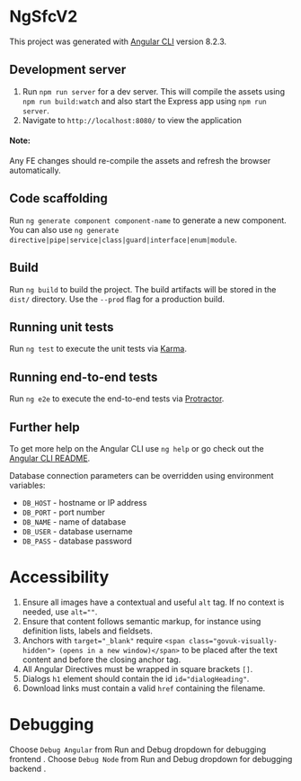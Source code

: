 # NgSfcV2

This project was generated with [Angular CLI](https://github.com/angular/angular-cli) version 8.2.3.

## Development server
1. Run `npm run server` for a dev server. This will compile the assets using `npm run build:watch` and also start the Express app using `npm run server`.
2. Navigate to `http://localhost:8080/` to view the application

#### Note: ####
Any FE changes should re-compile the assets and refresh the browser automatically.

## Code scaffolding

Run `ng generate component component-name` to generate a new component. You can also use `ng generate directive|pipe|service|class|guard|interface|enum|module`.

## Build

Run `ng build` to build the project. The build artifacts will be stored in the `dist/` directory. Use the `--prod` flag for a production build.

## Running unit tests

Run `ng test` to execute the unit tests via [Karma](https://karma-runner.github.io).

## Running end-to-end tests

Run `ng e2e` to execute the end-to-end tests via [Protractor](http://www.protractortest.org/).

## Further help

To get more help on the Angular CLI use `ng help` or go check out the [Angular CLI README](https://github.com/angular/angular-cli/blob/master/README.md).

Database connection parameters can be overridden using environment variables:
* `DB_HOST` - hostname or IP address
* `DB_PORT` - port number
* `DB_NAME` - name of database
* `DB_USER` - database username
* `DB_PASS` - database password

# Accessibility

1. Ensure all images have a contextual and useful `alt` tag. If no context is needed, use `alt=""`.
2. Ensure that content follows semantic markup, for instance using definition lists, labels and fieldsets.
3. Anchors with `target="_blank"` require `<span class="govuk-visually-hidden"> (opens in a new window)</span>` to be placed after the text content and before the closing anchor tag.
4. All Angular Directives must be wrapped in square brackets `[]`.
5. Dialogs `h1` element should contain the id `id="dialogHeading"`.
6. Download links must contain a valid `href` containing the filename.


# Debugging 

Choose `Debug Angular` from Run and Debug dropdown for debugging frontend .
Choose `Debug Node` from Run and Debug dropdown for debugging backend .

